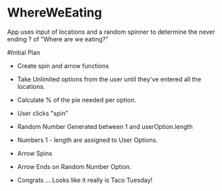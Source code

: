 # WhereWeEating
App uses input of locations and a random spinner to determine the never ending ? of "Where are we eating?" 

#Initial Plan 
- Create spin and arrow functions
- Take Unlimited options from the user until they've entered all the locations. 
- Calculate % of the pie needed per option. 
- User clicks "spin"  
- Random Number Generated between 1 and userOption.length 
- Numbers 1 - length are assigned to User Options. 
- Arrow Spins 
- Arrow Ends on Random Number Option. 

- Congrats ... Looks like it really is Taco Tuesday! 
